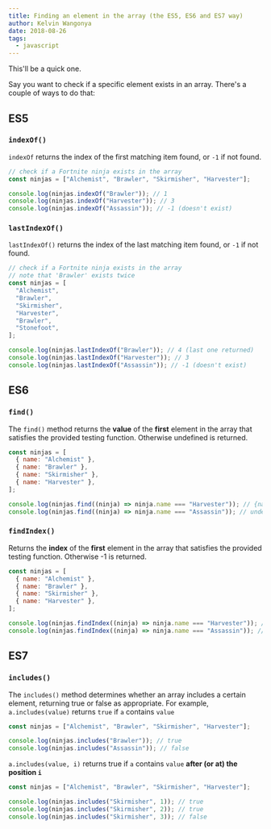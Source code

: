 ```yaml
---
title: Finding an element in the array (the ES5, ES6 and ES7 way)
author: Kelvin Wangonya
date: 2018-08-26
tags:
  - javascript
---
```


This'll be a quick one.

Say you want to check if a specific element exists in an array. There's a couple of ways to do that:

<!--more-->

## ES5

### `indexOf()`

`indexOf` returns the index of the first matching item found, or `-1` if not found.

```javascript
// check if a Fortnite ninja exists in the array
const ninjas = ["Alchemist", "Brawler", "Skirmisher", "Harvester"];

console.log(ninjas.indexOf("Brawler")); // 1
console.log(ninjas.indexOf("Harvester")); // 3
console.log(ninjas.indexOf("Assassin")); // -1 (doesn't exist)
```

### `lastIndexOf()`

`lastIndexOf()` returns the index of the last matching item found, or `-1` if not found.

```javascript
// check if a Fortnite ninja exists in the array
// note that 'Brawler' exists twice
const ninjas = [
  "Alchemist",
  "Brawler",
  "Skirmisher",
  "Harvester",
  "Brawler",
  "Stonefoot",
];

console.log(ninjas.lastIndexOf("Brawler")); // 4 (last one returned)
console.log(ninjas.lastIndexOf("Harvester")); // 3
console.log(ninjas.lastIndexOf("Assassin")); // -1 (doesn't exist)
```

## ES6

### `find()`

The `find()` method returns the **value** of the **first** element in the array that satisfies the provided testing function. Otherwise undefined is returned.

```javascript
const ninjas = [
  { name: "Alchemist" },
  { name: "Brawler" },
  { name: "Skirmisher" },
  { name: "Harvester" },
];

console.log(ninjas.find((ninja) => ninja.name === "Harvester")); // {name: "Harvester"}
console.log(ninjas.find((ninja) => ninja.name === "Assassin")); // undefined
```

### `findIndex()`

Returns the **index** of the **first** element in the array that satisfies the provided testing function. Otherwise -1 is returned.

```javascript
const ninjas = [
  { name: "Alchemist" },
  { name: "Brawler" },
  { name: "Skirmisher" },
  { name: "Harvester" },
];

console.log(ninjas.findIndex((ninja) => ninja.name === "Harvester")); // 3
console.log(ninjas.findIndex((ninja) => ninja.name === "Assassin")); // -1
```

## ES7

### `includes()`

The `includes()` method determines whether an array includes a certain element, returning true or false as appropriate. For example, `a.includes(value)` returns `true` if `a` contains `value`

```javascript
const ninjas = ["Alchemist", "Brawler", "Skirmisher", "Harvester"];

console.log(ninjas.includes("Brawler")); // true
console.log(ninjas.includes("Assassin")); // false
```

`a.includes(value, i)` returns true if `a` contains `value` **after (or at) the position `i`**

```javascript
const ninjas = ["Alchemist", "Brawler", "Skirmisher", "Harvester"];

console.log(ninjas.includes("Skirmisher", 1)); // true
console.log(ninjas.includes("Skirmisher", 2)); // true
console.log(ninjas.includes("Skirmisher", 3)); // false
```
